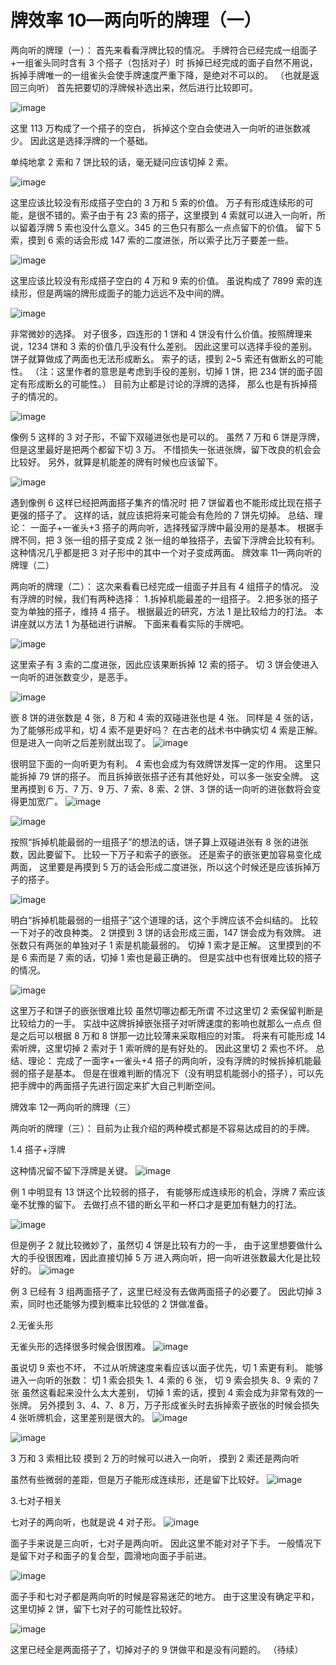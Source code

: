 # 牌效率 10—两向听的牌理（一）

两向听的牌理（一）：  首先来看看浮牌比较的情况。 手牌符合已经完成一组面子+一组雀头同时含有 3 个搭子（包括对子）时 拆掉已经完成的面子自然不用说，拆掉手牌唯一的一组雀头会使手牌速度严重下降，是绝对不可以的。 （也就是返回三向听） 首先把要切的浮牌候补选出来，然后进行比较即可。

![image](./output/image_page59_11.png)

这里 113 万构成了一个搭子的空白， 拆掉这个空白会使进入一向听的进张数减少。 因此这是选择浮牌的一个基础。

单纯地拿 2 索和 7 饼比较的话，毫无疑问应该切掉 2 索。

![image](./output/image_page60_9.png)

这里应该比较没有形成搭子空白的 3 万和 5 索的价值。 万子有形成连续形的可能，是很不错的。索子由于有 23 索的搭子，这里摸到 4 索就可以进入一向听，所以留着浮牌 5 索也没什么意义。345 的三色只有那么一点点留下的价值。 留下 5 索，摸到 6 索的话会形成 147 索的二度进张，所以索子比万子要差一些。

![image](./output/image_page60_10.png)

这里应该比较没有形成搭子空白的 4 万和 9 索的价值。 虽说构成了 7899 索的连续形，但是两端的牌形成面子的能力远远不及中间的牌。

![image](./output/image_page60_11.png)

非常微妙的选择。 对子很多，四连形的 1 饼和 4 饼没有什么价值。按照牌理来说，1234 饼和 3 索的价值几乎没有什么差别。 因此这里可以选择手役的差别。 饼子就算做成了两面也无法形成断幺。 索子的话，摸到 2~5 索还有做断幺的可能性。 （注：这里作者的意思是考虑到手役的差别，切掉 1 饼，把 234 饼的面子固定有形成断幺的可能性。）  目前为止都是讨论的浮牌的选择， 那么也是有拆掉搭子的情况的。

![image](./output/image_page61_9.png)

像例 5 这样的 3 对子形，不留下双碰进张也是可以的。 虽然 7 万和 6 饼是浮牌，但是这里最好是把两个都留下切 3 万。 不惜损失一张进张牌，留下改良的机会会比较好。  另外，就算是机能差的牌有时候也应该留下。

![image](./output/image_page61_10.png)

遇到像例 6 这样已经把两面搭子集齐的情况时 把 7 饼留着也不能形成比现在搭子更强的搭子了。 这样的话，就应该把将来可能会有危险的 7 饼先切掉。  总结、理论： 一面子+一雀头+3 搭子的两向听，选择残留浮牌中最没用的是基本。 根据手牌不同，把 3 张一组的搭子变成 2 张一组的单独搭子，去留下浮牌会比较有利。 这种情况几乎都是把 3 对子形中的其中一个对子变成两面。
牌效率 11—两向听的牌理（二）

两向听的牌理（二）：  这次来看看已经完成一组面子并且有 4 组搭子的情况。 没有浮牌的时候，我们有两种选择： 1.拆掉机能最差的一组搭子。 2.把多张的搭子变为单独的搭子，维持 4 搭子。  根据最近的研究，方法 1 是比较给力的打法。 本讲座就以方法 1 为基础进行讲解。  下面来看看实际的手牌吧。

![image](./output/image_page62_10.png)

这里索子有 3 索的二度进张，因此应该果断拆掉 12 索的搭子。 切 3 饼会使进入一向听的进张数变少，是恶手。

![image](./output/image_page62_11.png)

嵌 8 饼的进张数是 4 张，8 万和 4 索的双碰进张也是 4 张。 同样是 4 张的话，为了能够形成平和，切 4 索不是更好吗？ 在古老的战术书中确实切 4 索是正解。 但是进入一向听之后差别就出现了。
![image](./output/image_page62_12.png)

很明显下面的一向听更为有利。 4 索也会成为有效牌饼发挥一定的作用。 这里只能拆掉 79 饼的搭子。 而且拆掉嵌张搭子还有其他好处，可以多一张安全牌。 这里再摸到 6 万、7 万、9 万、7 索、8 索、2 饼、3 饼的话一向听的进张数将会变得更加宽广。
![image](./output/image_page62_13.png)

![image](./output/image_page63_9.png)

按照“拆掉机能最弱的一组搭子”的想法的话，饼子算上双碰进张有 8 张的进张数，因此要留下。 比较一下万子和索子的嵌张。 还是索子的嵌张更加容易变化成两面， 这里要是再摸到 5 万的话会形成二度进张，所以这个时候还是应该拆掉万子的搭子。

![image](./output/image_page63_10.png)

明白“拆掉机能最弱的一组搭子”这个道理的话，这个手牌应该不会纠结的。 比较一下对子的改良种类。 2 饼摸到 3 饼的话会形成三面，147 饼会成为有效牌。 进张数只有两张的单独对子 1 索是机能最弱的。 切掉 1 索才是正解。 这里摸到的不是 6 索而是 7 索的话，切掉 1 索也是最正确的。 但是实战中也有很难比较的搭子的情况。

![image](./output/image_page63_11.png)

这里万子和饼子的嵌张很难比较 虽然切哪边都无所谓 不过这里切 2 索保留判断是比较给力的一手。 实战中这牌拆掉嵌张搭子对听牌速度的影响也就那么一点点 但是之后可以根据 8 万和 8 饼那一边比较薄来采取相应的对策。 将来有可能形成 14 索听牌，这里切掉 2 索对于 1 索听牌的是有好处的。 因此这里切 2 索也不坏。  总结、理论： 完成了一面字+一雀头+4 搭子的两向听，没有浮牌的时候拆掉机能最弱的搭子是基本。 但是在很难判断的情况下（没有明显机能弱小的搭子），可以先把手牌中的两面搭子先进行固定来扩大自己判断空间。

牌效率 12—两向听的牌理（三）

两向听的牌理（三）： 目前为止我介绍的两种模式都是不容易达成目的的手牌。

 1.4 搭子+浮牌

 这种情况留不留下浮牌是关键。
![image](./output/image_page64_12.png)

例 1 中明显有 13 饼这个比较弱的搭子， 有能够形成连续形的机会，浮牌 7 索应该毫不犹豫的留下。 去做打点不错的断幺平和一杯口才是更加有魅力的打法。

![image](./output/image_page64_13.png)

但是例子 2 就比较微妙了，虽然切 4 饼是比较有力的一手， 由于这里想要做什么大的手役很困难，因此直接切掉 5 万 进入两向听，把一向听进张数最大化是比较好的。
![image](./output/image_page64_14.png)

例 3 已经有 3 组两面搭子了，这里已经没有去做两面搭子的必要了。 因此切掉 3 索，同时也还能够为摸到概率比较低的 2 饼做准备。

2.无雀头形

 无雀头形的选择很多时候会很困难。
![image](./output/image_page65_9.png)

虽说切 9 索也不坏， 不过从听牌速度来看应该以面子优先，切 1 索更有利。  能够进入一向听的张数： 切 1 索会损失 1、4 索的 6 张， 切 9 索会损失 8、9 索的 7 张  虽然这看起来没什么太大差别， 切掉 1 索的话，摸到 4 索会成为非常有效的一张牌。 另外摸到 3、4、7、8 万，万子形成雀头时去拆掉索子嵌张的时候会损失 4 张听牌机会，这里差别是很大的。
![image](./output/image_page65_10.png)

![image](./output/image_page65_11.png)

3 万和 3 索相比较 摸到 2 万的时候可以进入一向听， 摸到 2 索还是两向听

虽然有些微弱的差距，但是万子能形成连续形，还是留下比较好。
![image](./output/image_page66_9.png)

 3.七对子相关

 七对子的两向听，也就是说 4 对子形。
![image](./output/image_page66_10.png)

 面子手来说是三向听，七对子是两向听。 因此这里不能对对子下手。 一般情况下是留下对子和面子的复合型，圆滑地向面子手前进。

![image](./output/image_page66_11.png)

面子手和七对子都是两向听的时候是容易迷茫的地方。 由于这里没有确定平和， 这里切掉 2 饼，留下七对子的可能性比较好。

![image](./output/image_page67_8.png)

这里已经全是两面搭子了，切掉对子的 9 饼做平和是没有问题的。   （待续）